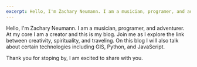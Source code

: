 ```yaml
---
excerpt: Hello, I'm Zachary Neumann. I am a musician, programer, and adventurer. At my core I am a creator and this is my blog. Join me as I explore the link between creativity, spirituality, and traveling. On this blog I will also talk about certain technologies including GIS, Python, and JavaScript.
---
```


Hello, I'm Zachary Neumann. I am a musician, programer, and adventurer. At my core I am a creator and this is my blog. Join me as I explore the link between creativity, spirituality, and traveling. On this blog I will also talk about certain technologies including GIS, Python, and JavaScript.

Thank you for stoping by, I am excited to share with you.
